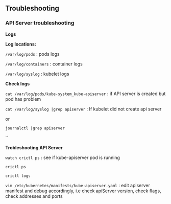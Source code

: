 ## Troubleshooting

### API Server troubleshooting

**Logs**

**Log locations:**

`/var/log/pods` : pods logs

`/var/log/containers` : container logs

`/var/log/syslog` : kubelet logs

**Check logs**

`cat /var/log/pods/kube-system_kube-apiserver` : if API server is created but pod has problem

`cat /var/log/syslog |grep apiserver` : If kubelet did not create api server

or

`journalctl |grep apiserver`

``

**Trobleshooting API Server**

`watch crictl ps` : see if kube-apiserver pod is running

`crictl ps`

`crictl logs`

`vim /etc/kubernetes/manifests/kube-apiserver.yaml` : edit apiserver manifest and debug accordingly, i.e check apiServer version, check flags, check addresses and ports
